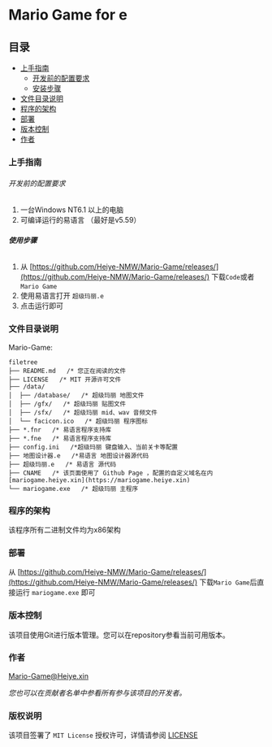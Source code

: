 

# Mario Game for e

<!-- PROJECT LOGO -->
 
## 目录

- [上手指南](#上手指南)
  - [开发前的配置要求](#开发前的配置要求)
  - [安装步骤](#安装步骤)
- [文件目录说明](#文件目录说明)
- [程序的架构](#程序的架构)
- [部署](#部署)
- [版本控制](#版本控制)
- [作者](#作者)

### 上手指南

###### 开发前的配置要求

1. 一台Windows NT6.1 以上的电脑
2. 可编译运行的易语言 （最好是v5.59）

###### **使用步骤**

1. 从 [https://github.com/Heiye-NMW/Mario-Game/releases/](https://github.com/Heiye-NMW/Mario-Game/releases/) 下载`Code`或者`Mario Game`
2. 使用易语言打开 `超级玛丽.e`
3. 点击运行即可

### 文件目录说明
Mario-Game:

```
filetree 
├── README.md   /* 您正在阅读的文件
├── LICENSE   /* MIT 开源许可文件
├── /data/
│  ├── /database/   /* 超级玛丽 地图文件
│  ├── /gfx/   /* 超级玛丽 贴图文件
│  ├── /sfx/   /* 超级玛丽 mid、wav 音频文件
│  └── facicon.ico   /* 超级玛丽 程序图标
├── *.fnr   /* 易语言程序支持库
├── *.fne   /* 易语言程序支持库
├── config.ini   /*超级玛丽 键盘输入、当前关卡等配置
├── 地图设计器.e   /*易语言 地图设计器源代码
├── 超级玛丽.e   /* 易语言 源代码
├── CNAME   /* 该页面使用了 Github Page ，配置的自定义域名在内 [mariogame.heiye.xin](https://mariogame.heiye.xin)
└── mariogame.exe   /* 超级玛丽 主程序

```





### 程序的架构 

该程序所有二进制文件均为x86架构

### 部署

从 [https://github.com/Heiye-NMW/Mario-Game/releases/](https://github.com/Heiye-NMW/Mario-Game/releases/) 下载`Mario Game`后直接运行 `mariogame.exe` 即可


### 版本控制

该项目使用Git进行版本管理。您可以在repository参看当前可用版本。

### 作者

Mario-Game@Heiye.xin


 *您也可以在贡献者名单中参看所有参与该项目的开发者。*

### 版权说明

该项目签署了 `MIT License` 授权许可，详情请参阅 [LICENSE](https://github.com/Heiye-NMW/Mario-Game/blob/main/LICENSE)





